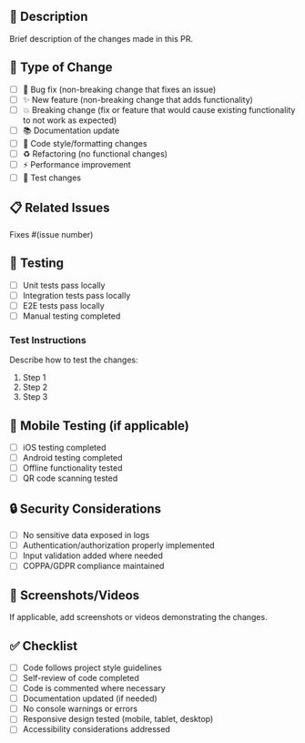 ## 📝 Description

Brief description of the changes made in this PR.

## 🎯 Type of Change

- [ ] 🐛 Bug fix (non-breaking change that fixes an issue)
- [ ] ✨ New feature (non-breaking change that adds functionality)
- [ ] 💥 Breaking change (fix or feature that would cause existing functionality to not work as expected)
- [ ] 📚 Documentation update
- [ ] 🎨 Code style/formatting changes
- [ ] ♻️ Refactoring (no functional changes)
- [ ] ⚡ Performance improvement
- [ ] 🧪 Test changes

## 📋 Related Issues

Fixes #(issue number)

## 🧪 Testing

- [ ] Unit tests pass locally
- [ ] Integration tests pass locally
- [ ] E2E tests pass locally
- [ ] Manual testing completed

### Test Instructions

Describe how to test the changes:

1. Step 1
2. Step 2  
3. Step 3

## 📱 Mobile Testing (if applicable)

- [ ] iOS testing completed
- [ ] Android testing completed
- [ ] Offline functionality tested
- [ ] QR code scanning tested

## 🔒 Security Considerations

- [ ] No sensitive data exposed in logs
- [ ] Authentication/authorization properly implemented
- [ ] Input validation added where needed
- [ ] COPPA/GDPR compliance maintained

## 📸 Screenshots/Videos

If applicable, add screenshots or videos demonstrating the changes.

## ✅ Checklist

- [ ] Code follows project style guidelines
- [ ] Self-review of code completed
- [ ] Code is commented where necessary
- [ ] Documentation updated (if needed)
- [ ] No console warnings or errors
- [ ] Responsive design tested (mobile, tablet, desktop)
- [ ] Accessibility considerations addressed